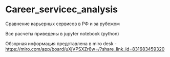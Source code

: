 # Career_servicec_analysis
 Сравнение карьерных сервисов в РФ и за рубежом

Все расчеты приведены в jupyter notebook (python)

Обзорная информация представлена в miro desk - https://miro.com/app/board/uXjVPSXZr6w=/?share_link_id=831683459320
